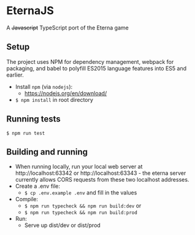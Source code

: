 # EternaJS

A ~~Javascript~~ TypeScript port of the Eterna game

## Setup

The project uses NPM for dependency management, webpack for packaging, and babel to polyfill ES2015 language features into ES5 and earlier.

* Install `npm` (via `nodejs`): 
    - https://nodejs.org/en/download/
* `$ npm install` in root directory

## Running tests

`$ npm run test`

## Building and running

* When running locally, run your local web server at http://localhost:63342 or http://localhost:63343 - the eterna server currently allows CORS requests from these two localhost addresses.
* Create a .env file:
    - `$ cp .env.example .env` and fill in the values
* Compile:
    - `$ npm run typecheck && npm run build:dev` or
    - `$ npm run typecheck && npm run build:prod`
* Run:
    - Serve up dist/dev or dist/prod

